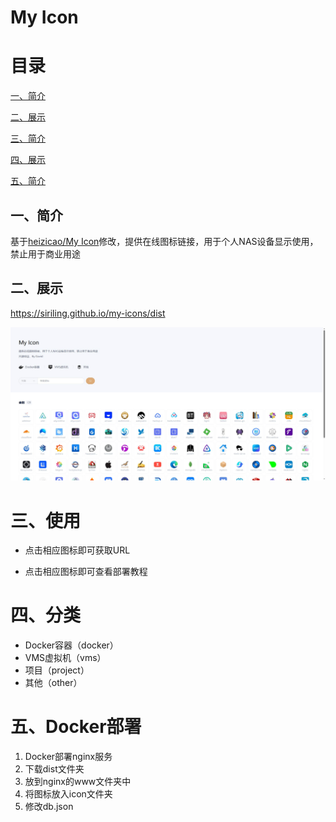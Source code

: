 # My Icon


# 目录

[一、简介](#一简介)

[二、展示](#二链接)

[三、简介](#三使用)

[四、展示](#四分类)

[五、简介](#五Docker部署)

## 一、简介

基于[heizicao/My Icon](https://gitee.com/heizicao/my-icon)修改，提供在线图标链接，用于个人NAS设备显示使用，禁止用于商业用途

## 二、展示

https://siriling.github.io/my-icons/dist

![show](public/screenshot.jpg)


# 三、使用

- 点击相应图标即可获取URL

- 点击相应图标即可查看部署教程

# 四、分类
- Docker容器（docker）
- VMS虚拟机（vms）
- 项目（project）
- 其他（other）

# 五、Docker部署

1. Docker部署nginx服务
2. 下载dist文件夹
3. 放到nginx的www文件夹中
4. 将图标放入icon文件夹
5. 修改db.json







